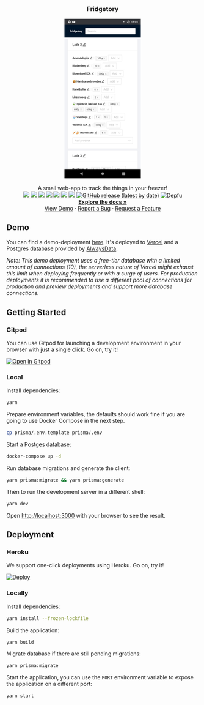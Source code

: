 
<!-- PROJECT LOGO -->
<br />
<h3 align="center">Fridgetory</h3>

<p align="center">
  <a href="https://github.com/Addono/Fridgetory">
    <img src="docs/imgs/screenshot.jpg" alt="Logo" width="200px">
  </a>

  <p align="center">
    A small web-app to track the things in your freezer!
  <br/>
  
  <a href="https://github.com/Addono/Fridgetory/graphs/contributors">
  <img src="https://img.shields.io/github/contributors/Addono/Fridgetory.svg?style=flat-square">
  </a>
  <a href="https://github.com/Addono/Fridgetory/network/members">
  <img src="https://img.shields.io/github/forks/Addono/Fridgetory.svg?style=flat-square">
  </a>
  <a href="https://github.com/Addono/Fridgetory/stargazers">
  <img src="https://img.shields.io/github/stars/Addono/Fridgetory.svg?style=flat-square">
  </a>
  <a href="https://github.com/Addono/Fridgetory/issues">
  <img src="https://img.shields.io/github/issues/Addono/Fridgetory.svg?style=flat-square">
  </a>
  <a href="https://github.com/Addono/Fridgetory/blob/master/LICENSE.txt">
  <img src="https://img.shields.io/github/license/Addono/Fridgetory.svg?style=flat-square">
  </a> 
  <a href="https://gitpod.io/#https://github.com/Addono/Fridgetory">
  <img src="https://img.shields.io/badge/Gitpod-ready--to--code-blue?logo=gitpod&style=flat-square">
  </a> 
  <a href="https://github.com/Addono/Fridgetory/actions">
  <img src="https://img.shields.io/github/workflow/status/Addono/Fridgetory/Test?style=flat-square&logo=github%20actions">
  </a> 
  <a href="https://github.com/Addono/Fridgetory/releases">
  <img alt="GitHub release (latest by date)" src="https://img.shields.io/github/v/release/Addono/Fridgetory?style=flat-square">
  </a>
  <img alt="Depfu" src="https://img.shields.io/depfu/Addono/Fridgetory?style=flat-square">
  <br/>
  <a href="https://github.com/Addono/Fridgetory"><strong>Explore the docs »</strong></a>
    <br />
    <a href="https://fridgetory.now.sh/">View Demo</a>
    ·
    <a href="https://github.com/Addono/Fridgetory/issues">Report a Bug</a>
    ·
    <a href="https://github.com/Addono/Fridgetory/issues">Request a Feature</a>
  </p>
</p>


## Demo

You can find a demo-deployment [here](https://fridgetory.now.sh). It's deployed to [Vercel](https://vercel.com) and a Postgres database provided by [AlwaysData](https://alwaysdata.com).

_Note: This demo deployment uses a free-tier database with a limited amount of connections (10), the serverless nature of Vercel might exhaust this limit when deploying frequently or with a surge of users. For production deployments it is recommended to use a different pool of connections for production and preview deployments and support more database connections._

## Getting Started

### Gitpod

You can use Gitpod for launching a development environment in your browser with just a single click. Go on, try it!

[![Open in Gitpod](https://gitpod.io/button/open-in-gitpod.svg)](https://gitpod.io/#https://github.com/Addono/Fridgetory)

### Local

Install dependencies:

```bash
yarn
```

Prepare environment variables, the defaults should work fine if you are going to use Docker Compose in the next step.

```bash
cp prisma/.env.template prisma/.env
```

Start a Postges database:

```bash
docker-compose up -d
```

Run database migrations and generate the client:

```bash
yarn prisma:migrate && yarn prisma:generate
```

Then to run the development server in a different shell:

```bash
yarn dev
```

Open [http://localhost:3000](http://localhost:3000) with your browser to see the result.

## Deployment

### Heroku

We support one-click deployments using Heroku. Go on, try it!

[![Deploy](https://www.herokucdn.com/deploy/button.svg)](https://heroku.com/deploy?template=https://github.com/Addono/Fridgetory/tree/main)

### Locally

Install dependencies:

```bash
yarn install --frozen-lockfile
```

Build the application:

```bash
yarn build
```

Migrate database if there are still pending migrations:
```bash
yarn prisma:migrate
```

Start the application, you can use the `PORT` environment variable to expose the application on a different port:

```bash
yarn start
```
